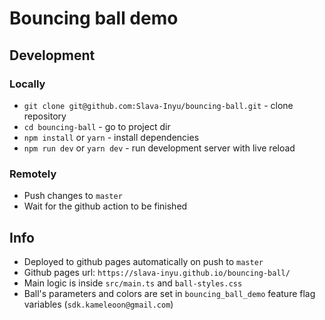 # Bouncing ball demo

## Development

### Locally

- `git clone git@github.com:Slava-Inyu/bouncing-ball.git` - clone repository
- `cd bouncing-ball` - go to project dir
- `npm install` or `yarn` - install dependencies
- `npm run dev` or `yarn dev` - run development server with live reload

### Remotely

- Push changes to `master`
- Wait for the github action to be finished


## Info

- Deployed to github pages automatically on push to `master`
- Github pages url: `https://slava-inyu.github.io/bouncing-ball/`
- Main logic is inside `src/main.ts` and `ball-styles.css`
- Ball's parameters and colors are set in `bouncing_ball_demo` feature flag variables (`sdk.kameleoon@gmail.com`)
